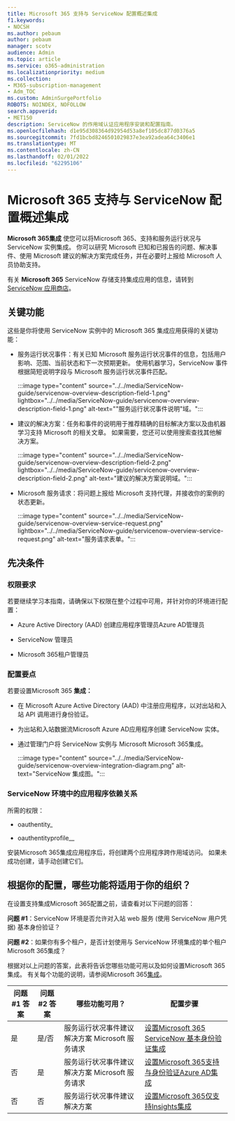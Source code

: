 ```yaml
---
title: Microsoft 365 支持与 ServiceNow 配置概述集成
f1.keywords:
- NOCSH
ms.author: pebaum
author: pebaum
manager: scotv
audience: Admin
ms.topic: article
ms.service: o365-administration
ms.localizationpriority: medium
ms.collection:
- M365-subscription-management
- Adm_TOC
ms.custom: AdminSurgePortfolio
ROBOTS: NOINDEX, NOFOLLOW
search.appverid:
- MET150
description: ServiceNow 的作用域认证应用程序安装和配置指南。
ms.openlocfilehash: d1e95d308364d92954d53a8ef105dc877d0376a5
ms.sourcegitcommit: 7fd1bcbd8246501029837e3ea92adea64c3406e1
ms.translationtype: MT
ms.contentlocale: zh-CN
ms.lasthandoff: 02/01/2022
ms.locfileid: "62295106"
---
```

# <a name="microsoft-365-support-integration-with-servicenow-configuration-overview"></a>Microsoft 365 支持与 ServiceNow 配置概述集成

**Microsoft 365集成** 使您可以将Microsoft 365、支持和服务运行状况与 ServiceNow 实例集成。 你可以研究 Microsoft 已知和已报告的问题、解决事件、使用 Microsoft 建议的解决方案完成任务，并在必要时上报给 Microsoft 人员协助支持。

有关 **Microsoft 365** ServiceNow 存储支持集成应用的信息，请转到 [ServiceNow 应用商店](https://store.servicenow.com/sn_appstore_store.do#!/store/application/6d05c93f1b7784507ddd4227cc4bcb9f)。

## <a name="key-features"></a>关键功能

这些是你将使用 ServiceNow 实例中的 Microsoft 365 集成应用获得的关键功能：

- 服务运行状况事件：有关已知 Microsoft 服务运行状况事件的信息，包括用户影响、范围、当前状态和下一次预期更新。 使用机器学习，ServiceNow 事件根据简短说明字段与 Microsoft 服务运行状况事件匹配。

    :::image type="content" source="../../media/ServiceNow-guide/servicenow-overview-description-field-1.png" lightbox="../../media/ServiceNow-guide/servicenow-overview-description-field-1.png" alt-text="&quot;服务运行状况事件说明&quot;域。":::

- 建议的解决方案：任务和事件的说明用于推荐精确的目标解决方案以及由机器学习支持 Microsoft 的相关文章。 如果需要，您还可以使用搜索查找其他解决方案。

    :::image type="content" source="../../media/ServiceNow-guide/servicenow-overview-description-field-2.png" lightbox="../../media/ServiceNow-guide/servicenow-overview-description-field-2.png" alt-text="建议的解决方案说明域。":::

- Microsoft 服务请求：将问题上报给 Microsoft 支持代理，并接收你的案例的状态更新。

    :::image type="content" source="../../media/ServiceNow-guide/servicenow-overview-service-request.png" lightbox="../../media/ServiceNow-guide/servicenow-overview-service-request.png" alt-text="服务请求表单。":::

## <a name="prerequisites"></a>先决条件

### <a name="permissions-requirements"></a>权限要求

若要继续学习本指南，请确保以下权限在整个过程中可用，并针对你的环境进行配置：

- Azure Active Directory (AAD) 创建应用程序管理员Azure AD管理员

- ServiceNow 管理员

- Microsoft 365租户管理员

### <a name="configuration-highlights"></a>配置要点

若要设置Microsoft 365 **集成：**

- 在 Microsoft Azure Active Directory (AAD) 中注册应用程序，以对出站和入站 API 调用进行身份验证。

- 为出站和入站数据流Microsoft Azure AD应用程序创建 ServiceNow 实体。

- 通过管理门户将 ServiceNow 实例与 Microsoft Microsoft 365集成。

    :::image type="content" source="../../media/ServiceNow-guide/servicenow-overview-integration-diagram.png" alt-text="ServiceNow 集成图。":::

### <a name="application-dependencies-in-your-servicenow-environments"></a>ServiceNow 环境中的应用程序依赖关系

所需的权限：

- oauthentity\_

- oauthentityprofile\_\_

安装Microsoft 365集成应用程序后，将创建两个应用程序跨作用域访问。 如果未成功创建，请手动创建它们。

## <a name="what-features-will-work-for-your-organization-based-on-your-configuration"></a>根据你的配置，哪些功能将适用于你的组织？

在设置支持集成Microsoft 365配置之前，请查看对以下问题的回答：

**问题 \#1**：ServiceNow 环境是否允许对入站 web 服务 (使用 ServiceNow 用户凭据) 基本身份验证？

**问题 \#2**：如果你有多个租户，是否计划使用与 ServiceNow 环境集成的单个租户Microsoft 365集成？

根据对以上问题的答案，此表将告诉您哪些功能可用以及如何设置Microsoft 365集成。 有关每个功能的说明，请参阅Microsoft 365[集成](https://store.servicenow.com/sn_appstore_store.do#!/store/application/6d05c93f1b7784507ddd4227cc4bcb9f)。

| 问题 \#1 答案 | 问题 \#2 答案 | 哪些功能可用？ | 配置步骤 |
|---------------------|---------------------|-----------|----------------|
| 是                 | 是/否              | 服务运行状况事件建议解决方案 Microsoft 服务请求 | [设置Microsoft 365 ServiceNow 基本身份验证集成](servicenow-basic-authentication.md) |
| 否                  | 是                 | 服务运行状况事件建议解决方案 Microsoft 服务请求 | [设置Microsoft 365支持与身份验证Azure AD集成](servicenow-aad-oauth-token.md)                 |
| 否                  | 否                  | 服务运行状况事件建议解决方案                           | [设置Microsoft 365仅支持Insights集成](servicenow-service-health-incidents-solutions-only.md)                    |
